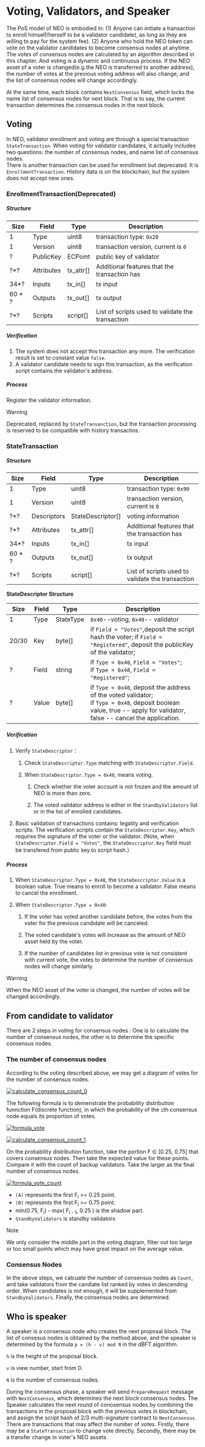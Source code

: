 # Voting, Validators, and Speaker

The PoS model of NEO is embodied in: (1) Anyone can initiate a transaction to enroll himself/herself to be a validator candidate(, as long as they are willing to pay for the system fee). (2) Anyone who hold the NEO token can vote on the validator candidates to become consensus nodes at anytime. The votes of consensus nodes are calculated by an algorithm described in this chapter. And voting is a dynamic and continuous process. If the NEO asset of a voter is changed(e.g.the NEO is transferred to another address), the number of votes at the previous voting address will also change, and the list of consensus nodes will change accordingly.

At the same time, each block contains `NextConsensus` field, which locks the name list of consensus nodes for next block. That is to say, the current transaction determines the consensus nodes in the next block.

## Voting

In NEO, validator enrollment and voting are through a special transaction `StateTransaction`. When voting for validator candidates, it actually includes two questions: the number of consensus nodes, and name list of consensus nodes.
<br/>There is another transaction can be used for enrollment but deprecated. It is `EnrollmentTransaction`. History data is on the blockchain, but the system does not accept new ones.

### EnrollmentTransaction(Deprecated)

##### **Structure**

| Size | Field | Type  | Description |
|-----|------|------|------|
| 1 | Type | uint8 | transaction type: `0x20` |
| 1 | Version | uint8 | 	transaction version, current is `0` |
| ? | PublicKey | ECPoint |  public key of validator |
| ?*? | Attributes | tx_attr[]| Additional features that the transaction has |
| 34*? | Inputs |  tx_in[] | tx input |
| 60 * ? | Outputs | tx_out[] | tx output |
| ?*? | Scripts | script[] | List of scripts used to validate the transaction |

##### **Verification**

1. The system does not accept this transaction any more. The verification result is set to constant value `false`.
2. A validator candidate needs to sign this transaction, as the verification script contains the validator's address.

##### **Process**

Register the validator information.

> [!Warning]
>
> Deprecated, replaced by `StateTransanction`, but the transaction processing is reserved to be compatible with history transactins.

### StateTransaction

##### **Structure**

| Size | Field | Type  | Description |
|-----|------|------|------|
| 1 | Type | uint8 | transaction type: `0x90` |
| 1 | Version | uint8 | transaction version, current is `0`  |
| ?*?   | Descriptors | StateDescriptor[] | voting information  |
| ?*? | Attributes | tx_attr[]| Additional features that the transaction has |
| 34*? | Inputs |  tx_in[] |  tx input |
| 60 * ? | Outputs | tx_out[] | tx output |
| ?*? | Scripts | script[] | List of scripts used to validate the transaction |

**StateDescriptor Structure**

| Size | Field | Type  | Description |
|-------|---------|------|-------|
| 1  | Type |  StateType | `0x40`--voting, `0x48`-- validator |
| 20/30 |  Key | byte[] |  if `Field = "Votes"`,deposit the script hash the voter; if `Field = "Registered"`, deposit the publicKey of the validator; |
| ? | Field | string |  if `Type = 0x40`, `Field = "Votes"`; <br/>if `Type = 0x48`, `Field = "Registered"`; |
| ? | Value | byte[] | if `Type = 0x40`, deposit the address of the voted validator; <br/> if `Type = 0x48`, deposit boolean value, true -- apply for validator, false -- cancel the application. |


#####  **Verification**

1. Verify `StateDescriptor`：
   1. Check `StateDescriptor.Type` matching with  `StateDescriptor.Field`.
   
   2. When `StateDescriptor.Type = 0x40`, means voting.
       1. Check whether the voter account is not frozen and the amount of NEO is more than zero. 
       
       2. The voted validator address is either in the `StandbyValidators` list or in the list of enrolled candidates.

2. Basic validation of transactions contains: legality and verification scripts. The verification scripts contain the `StateDescriptor.Key`, which requires the signature of the voter or the validator. (Note, when `StateDescriptor.Field = "Votes"`, the `StateDescriptor.Key` field must be transfered from public key to script hash.）


#####  **Process**

1. When `StateDescriptor.Type = 0x48`, the `StateDescriptor.Value` is a boolean value. True means to enroll to become a validator. False means to cancel the enrollment.

2. When `StateDescriptor.Type = 0x40`:
    1. If the voter has voted another candidate before, the votes from the voter for the previous candidate will be canceled.

    2. The voted candidate's votes will increase as the amount of NEO asset held by the voter.

    3. If the number of candidates list in previous vote is not consistent with current vote, the votes to determine the number of consensus nodes will change similarly.


> [!Warning]
>
> When the NEO asset of the voter is changed, the number of votes will be changed accordingly.


## From candidate to validator


There are 2 steps in voting for consensus nodes : One is to calculate the number of consensus nodes, the other is to determine the specific consensus nodes.

### The number of consensus nodes

According to the voting described above, we may get a diagram of votes for the number of consensus nodes.

[![calculate_consensus_count_0](../../images/consensus/calculate_consensus_count_0.jpg)](../../images/consensus/calculate_consensus_count_0.jpg)

The following formula is to demenstrate the probability distribution funnction F(discrete function), in which the probability of the `i`th consensus node equals its proportion of votes.


[![formula_vote](../../images/consensus/formula_vote.jpg)](../../images/consensus/formula_vote.jpg)

[![calculate_consensus_count_1](../../images/consensus/calculate_consensus_count_1.jpg)](../../images/consensus/calculate_consensus_count_1.jpg)

On the probability distribution function, take the portion F ∈ [0.25, 0.75] that covers consensus nodes. Then take the expected value for these points. Compare it with the count of backup validators. Take the larger as the final number of consensus nodes.


[![formula_vote_count](../../images/consensus/formula_vote_count.jpg)](../../images/consensus/formula_vote_count.jpg)

- `⌈A⌉` represents the first F<sub>i</sub> >= 0.25 point. 
- `⌈B⌉` represents the first  F<sub>i</sub> >= 0.75 point.
- min(0.75, F<sub>i</sub>) - max( F<sub>i - 1</sub>, 0.25 ) is the shadow part.
- `StandbyValidators` is standby validators

> [!Note]
>
> We only consider the middle part in the voting diagram, filter out too large or too small points which may have great impact on the average value.

### Consensus Nodes

In the above steps, we calcuate the number of consensus nodes as `Count`, and take validators from the candiate list ranked by votes in descending order. When candidates is not enough, it will be supplemented from `StandbyValidators`. Finally, the consensus nodes are determined.

## Who is speaker

A speaker is a consensus node who creates the next proposal block. The list of consesus nodes is obtained by the method above, and the speaker is determined by the formula `p = (h - v) mod N` in the dBFT algorithm.<br/>

`h` is the height of the proposal block.<br/>

`v` is view number, start from 0.<br/>

`N` is the number of consensus nodes.


During the consensus phase, a speaker will send `PrepareRequest` message with `NextConsensus`, which determines the next block consensus nodes. The Speaker calculates the next round of conosensus nodes by combining the transactions in the proposal block with the previous votes in blockchain, and assign the script hash of 2/3 multi-signature contract to `NextConsensus`. There are transactions that may affect the number of votes. Firstly, there may be a `StateTransaction` to change vote directly. Secondly, there may be a transfer change in voter's NEO assets.